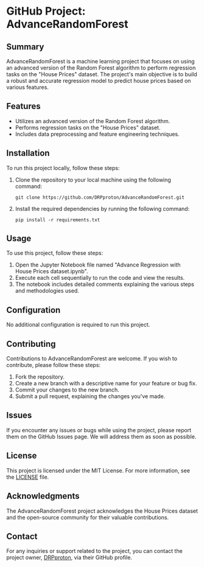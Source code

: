 # GitHub Project: AdvanceRandomForest

## Summary

AdvanceRandomForest is a machine learning project that focuses on using an advanced version of the Random Forest algorithm to perform regression tasks on the "House Prices" dataset. The project's main objective is to build a robust and accurate regression model to predict house prices based on various features.

## Features

- Utilizes an advanced version of the Random Forest algorithm.
- Performs regression tasks on the "House Prices" dataset.
- Includes data preprocessing and feature engineering techniques.

## Installation

To run this project locally, follow these steps:

1. Clone the repository to your local machine using the following command:
   ```
   git clone https://github.com/DRPproton/AdvanceRandomForest.git
   ```
2. Install the required dependencies by running the following command:
   ```
   pip install -r requirements.txt
   ```

## Usage

To use this project, follow these steps:

1. Open the Jupyter Notebook file named "Advance Regression with House Prices dataset.ipynb".
2. Execute each cell sequentially to run the code and view the results.
3. The notebook includes detailed comments explaining the various steps and methodologies used.

## Configuration

No additional configuration is required to run this project.

## Contributing

Contributions to AdvanceRandomForest are welcome. If you wish to contribute, please follow these steps:

1. Fork the repository.
2. Create a new branch with a descriptive name for your feature or bug fix.
3. Commit your changes to the new branch.
4. Submit a pull request, explaining the changes you've made.

## Issues

If you encounter any issues or bugs while using the project, please report them on the GitHub Issues page. We will address them as soon as possible.

## License

This project is licensed under the MIT License. For more information, see the [LICENSE](https://github.com/DRPproton/AdvanceRandomForest/blob/main/LICENSE) file.

## Acknowledgments

The AdvanceRandomForest project acknowledges the House Prices dataset and the open-source community for their valuable contributions.

## Contact

For any inquiries or support related to the project, you can contact the project owner, [DRPproton](https://github.com/DRPproton), via their GitHub profile.
